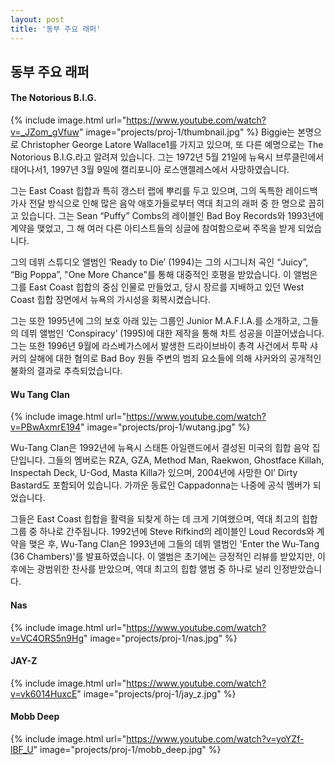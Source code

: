 ```yaml
---
layout: post
title: '동부 주요 래퍼'
---
```

## 동부 주요 래퍼

#### The Notorious B.I.G.

{% include image.html url="https://www.youtube.com/watch?v=_JZom_gVfuw" image="projects/proj-1/thumbnail.jpg" %}
Biggie는 본명으로 Christopher George Latore Wallace1를 가지고 있으며, 또 다른 예명으로는 The Notorious B.I.G.라고 알려져 있습니다. 그는 1972년 5월 21일에 뉴욕시 브루클린에서 태어나서1, 1997년 3월 9일에 캘리포니아 로스앤젤레스에서 사망하였습니다.

그는 East Coast 힙합과 특히 갱스터 랩에 뿌리를 두고 있으며, 그의 독특한 레이드백 가사 전달 방식으로 인해 많은 음악 애호가들로부터 역대 최고의 래퍼 중 한 명으로 꼽히고 있습니다. 그는 Sean “Puffy” Combs의 레이블인 Bad Boy Records와 1993년에 계약을 맺었고, 그 해 여러 다른 아티스트들의 싱글에 참여함으로써 주목을 받게 되었습니다.

그의 데뷔 스튜디오 앨범인 ‘Ready to Die’ (1994)는 그의 시그니처 곡인 “Juicy”, “Big Poppa”, "One More Chance"를 통해 대중적인 호평을 받았습니다. 이 앨범은 그를 East Coast 힙합의 중심 인물로 만들었고, 당시 장르를 지배하고 있던 West Coast 힙합 장면에서 뉴욕의 가시성을 회복시켰습니다.

그는 또한 1995년에 그의 보호 아래 있는 그룹인 Junior M.A.F.I.A.를 소개하고, 그들의 데뷔 앨범인 ‘Conspiracy’ (1995)에 대한 제작을 통해 차트 성공을 이끌어냈습니다. 그는 또한 1996년 9월에 라스베가스에서 발생한 드라이브바이 총격 사건에서 투팍 샤커의 살해에 대한 혐의로 Bad Boy 원들 주변의 범죄 요소들에 의해 샤커와의 공개적인 불화의 결과로 추측되었습니다.

#### Wu Tang Clan

{% include image.html url="https://www.youtube.com/watch?v=PBwAxmrE194" image="projects/proj-1/wutang.jpg" %}

Wu-Tang Clan은 1992년에 뉴욕시 스태튼 아일랜드에서 결성된 미국의 힙합 음악 집단입니다. 그들의 멤버로는 RZA, GZA, Method Man, Raekwon, Ghostface Killah, Inspectah Deck, U-God, Masta Killa가 있으며, 2004년에 사망한 Ol’ Dirty Bastard도 포함되어 있습니다. 가까운 동료인 Cappadonna는 나중에 공식 멤버가 되었습니다.

그들은 East Coast 힙합을 활력을 되찾게 하는 데 크게 기여했으며, 역대 최고의 힙합 그룹 중 하나로 간주됩니다. 1992년에 Steve Rifkind의 레이블인 Loud Records와 계약을 맺은 후, Wu-Tang Clan은 1993년에 그들의 데뷔 앨범인 'Enter the Wu-Tang (36 Chambers)'를 발표하였습니다. 이 앨범은 초기에는 긍정적인 리뷰를 받았지만, 이후에는 광범위한 찬사를 받았으며, 역대 최고의 힙합 앨범 중 하나로 널리 인정받았습니다.

#### Nas

{% include image.html url="https://www.youtube.com/watch?v=VC4ORS5n9Hg" image="projects/proj-1/nas.jpg" %}


#### JAY-Z

{% include image.html url="https://www.youtube.com/watch?v=vk6014HuxcE" image="projects/proj-1/jay_z.jpg" %}


#### Mobb Deep

{% include image.html url="https://www.youtube.com/watch?v=yoYZf-lBF_U" image="projects/proj-1/mobb_deep.jpg" %}